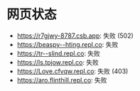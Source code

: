 # 网页状态
- https://r7gjwy-8787.csb.app: 失败 (502)
- https://beaspy--hting.repl.co: 失败
- https://tr--slind.repl.co: 失败
- https://ls.tpjow.repl.co: 失败
- https://Love.cfvqw.repl.co: 失败 (403)
- https://aro.flinthill.repl.co: 失败
